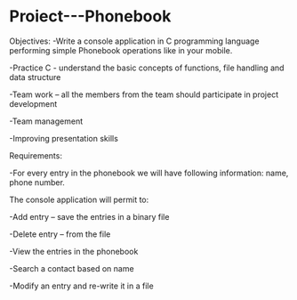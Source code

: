 # Proiect---Phonebook
Objectives:
-Write a console application in C programming language performing simple Phonebook operations like in your mobile.

-Practice C - understand the basic concepts of functions, file handling and data structure

-Team work – all the members from the team should participate in project development

-Team management

-Improving presentation skills

Requirements:

-For every entry in the phonebook we will have following information: name, phone number.


The console application will permit to:

-Add entry – save the entries in a binary file

-Delete entry – from the file

-View the entries in the phonebook 

-Search a contact based on name

-Modify an entry and re-write it in a file
